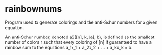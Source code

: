 # rainbownums
Program used to generate colorings and the anti-Schur numbers for a given equation.

An anti-Schur number, denoted aS([n], k, [a], b), is defined as the smallest number of colors r such that every coloring of [n] if guaranteed to have a rainbow sum to the equations a_1x_1 + a_2x_2 + ... + a_kx_k = b.

